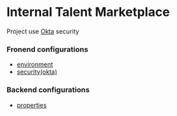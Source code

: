 # Internal Talent Marketplace

Project use [Okta](https://www.okta.com/) security

### Fronend configurations
 - [environment](./frontend/internal-talent-marketplace/src/environments/environment.ts)
 - [security(okta)](./frontend/internal-talent-marketplace/src/app/config/security-config.ts)
 
### Backend configurations
 - [properties](./backend/src/main/resources/application.properties)
